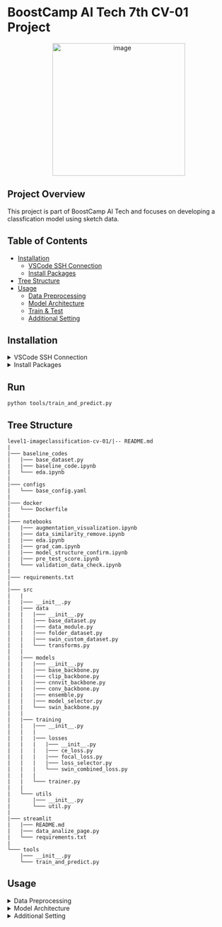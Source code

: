 # BoostCamp AI Tech 7th CV-01 Project

<p align="center">
  <img src="https://github.com/user-attachments/assets/301a97b9-2caf-4ae2-a895-17ee0b1a5711" alt="image" width="300"/>
</p>

## Project Overview
This project is part of BoostCamp AI Tech and focuses on developing a classfication model using sketch data.

## Table of Contents
- [Installation](#installation)
  - [VSCode SSH Connection](#vscode-ssh-connection)
  - [Install Packages](#install-packages)
- [Tree Structure](#tree-structure)
- [Usage](#usage)
  - [Data Preprocessing](#data-preprocessing)
  - [Model Architecture](#model-architecture)
  - [Train & Test](#train--test)
  - [Additional Setting](#additional-setting)

## Installation

<details>
  <summary id="vscode-ssh-connection">VSCode SSH Connection</summary>

#### 1. Run OpenVPN 

#### 2. Add New SSH Host

  - Press `Ctrl+Shift+P` on VSCode to open the command palette
  - Select `Remote-SSH: Add New SSH Host`.  

  - Enter the information like below:  
      ```bash
      ssh -p 31678 root@10.28.224.95
      ```
    
  - Add Identity Line (path to your SSH config file) in configuration file
      ```bash
      Host {IP}
      HostName {IP}
      Port {Port}
      User root
      IdentityFile C:\Users\HOME\Downloads\{pem파일}.pem
      ```

#### 3. RUN New SSH

  - Click the right arrow button on the SSH setting tab to connect.

</details>

<details>
  <summary id="install-packages">Install Packages</summary>
    
  - After connecting to the server, follow these steps to install the required packages:
      ```bash
      # Update and install necessary packages
      apt-get update -y && apt-get upgrade -y && \
      apt-get install -y libgl1-mesa-glx libglib2.0-0 wget git curl tmux sudo
      
      # Clone the project repository
      git clone https://github.com/boostcampaitech7/level1-imageclassification-cv-01.git
      cd level1-imageclassification-cv-01

      # Prepare the data
      tar -zxvf data.tar.gz && rm data.tar.gz

      # Install Python dependencies
      pip install -r requirements.txt
      ```

</details>

## Run

```
python tools/train_and_predict.py
```

## Tree Structure

```
level1-imageclassification-cv-01/|-- README.md
|
|─── baseline_codes
|   |─── base_dataset.py
|   |─── baseline_code.ipynb
|   └─── eda.ipynb
|
|─── configs
|   └─── base_config.yaml
|
|─── docker
|   └─── Dockerfile
|
|─── notebooks
|   |─── augmentation_visualization.ipynb
|   |─── data_similarity_remove.ipynb
|   |─── eda.ipynb
|   |─── grad_cam.ipynb
|   |─── model_structure_confirm.ipynb
|   |─── pre_test_score.ipynb
|   └─── validation_data_check.ipynb
|
|─── requirements.txt
|
|─── src
|   |
|   |─── __init__.py
|   |─── data
|   |   |─── __init__.py
|   |   |─── base_dataset.py
|   |   |─── data_module.py
|   |   |─── folder_dataset.py
|   |   |─── swin_custom_dataset.py
|   |   └─── transforms.py
|   |
|   |─── models
|   |   |─── __init__.py
|   |   |─── base_backbone.py
|   |   |─── clip_backbone.py
|   |   |─── cnnvit_backbone.py
|   |   |─── conv_backbone.py
|   |   |─── ensemble.py
|   |   |─── model_selector.py
|   |   └─── swin_backbone.py
|   |
|   |─── training
|   |   |─── __init__.py
|   |   |
|   |   |─── losses
|   |   |   |─── __init__.py
|   |   |   |─── ce_loss.py
|   |   |   |─── focal_loss.py
|   |   |   |─── loss_selector.py
|   |   |   └─── swin_combined_loss.py
|   |   |
|   |   └─── trainer.py
|   |
|   └─── utils
|       |─── __init__.py
|       └─── util.py
|
|─── streamlit
|   |─── README.md
|   |─── data_analize_page.py
|   └─── requirements.txt
|
└─── tools
    |─── __init__.py
    └─── train_and_predict.py
```

## Usage
<details> 
  <summary id="data-preprocessing">Data Preprocessing</summary> 

- #### Data Augmentation using OpenCV

  **Augmentation methods that cannot be handled by `[Torchvision.transforms](https://pytorch.org/vision/0.9/transforms.html)' or '[Albumentations.Transforms](https://albumentations.ai/docs/getting_started/transforms_and_targets/)' are performed using OpenCV. The augmented data is then added to the data folder.** 

- #### Data Augmentation using Transform  
  **Modify the `TransformSelector` class in `src/data/transforms.py` as follows:** 
    
    ```python
    class TransformSelector:
        """
        Class for selecting the image transformation library.
        """
        def __init__(self, transform_type: str):
            # Ensure the transformation library is supported
            if transform_type in ["torchvision", "albumentations", "aug_test"]:
                self.transform_type = transform_type
            else:
                raise ValueError("Unknown transformation library specified.")

        def get_transform(self, is_train: bool):
            # Return the appropriate transform object based on the library
            if self.transform_type == 'torchvision':
                transform = TorchvisionTransform(is_train=is_train)
            elif self.transform_type == 'albumentations':
                transform = AlbumentationsTransform(is_train=is_train)
            elif self.transform_type == 'aug_test':
                transform = A_aug_test(is_train=is_train)
            
            return transform
    ```

</details> 
<details>
  <summary id="model-architecture">Model Architecture</summary> 
    
  - You can use pre-built models from the `timm` library or `torchvision`. To customize, you can create new models under the `src/models/` folder and modify them as needed. 
  </details> 


<details> 
  <summary id="additional-setting">Additional Setting</summary> 

  - Modify `configs/base_config.yaml` to adjust various training and model parameters: 

      ```yaml
      ######################
      # 실험 설정
      ######################
      use_wandb: True
      exp_name: resnext50_32x4d
      gpus: 0
      
      ######################
      # 모델 설정
      ######################
      model_type: timm
      model_name: resnext50_32x4d
      pretrained: True
      
      ######################
      # 데이터 설정
      ######################
      train_data_dir: ./data/train
      test_data_dir: ./data/test
      base_output_dir: ./result
      num_classes: 500
      data_name: base
      traindata_info_file: ./data/train.csv
      testdata_info_file: ./data/test.csv
      
      ######################
      # 학습 설정
      ######################
      epochs: 100
      learning_rate: 0.0001
      num_workers: 8
      cos_sch: 50
      early_stopping: 10
      warm_up: 10
      batch_size: 64
      weight_decay: 0.0
      loss: CE
      transform_name: albumentations
      optim: AdamW
      mixed_precision: True
      num_cnn_classes: 20
      
      ######################
      # 데이터 증강 설정
      ######################
      cutmix_mixup: mixup_cutmix
      cutmix_ratio: 0.2
      mixup_ratio: 0.2
      
      ######################
      # 교차 검증 및 기타 설정
      ######################
      n_splits: 5
      accumulate_grad_batches: 8
      sweep_mode: False
      use_kfold: True
      ```
      
</details>
